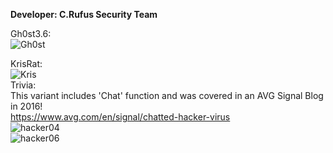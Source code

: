<b>Developer: C.Rufus Security Team</b>

Gh0st3.6:  
![Gh0st](https://github.com/yuankong666/Ultimate-RAT-Collection/assets/128066597/2b479326-68c1-4eb8-aa72-d29051de1c7c)

KrisRat:  
![Kris](https://github.com/yuankong666/Ultimate-RAT-Collection/assets/128066597/8423ea5c-c59e-42c0-95d5-9974b7c1fd6b)  
Trivia:  
This variant includes 'Chat' function and was covered in an AVG Signal Blog in 2016!  
https://www.avg.com/en/signal/chatted-hacker-virus  
![hacker04](https://github.com/yuankong666/Ultimate-RAT-Collection/assets/128066597/c704f586-9649-4e48-a347-c9c332c1357b)  
![hacker06](https://github.com/yuankong666/Ultimate-RAT-Collection/assets/128066597/3e74e43b-a2b3-48e6-9533-c6418a6f7aa2)  
